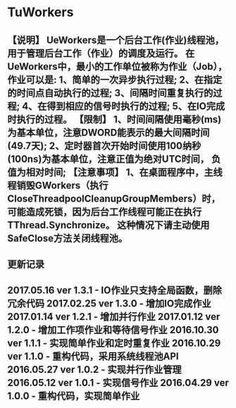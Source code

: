 # TuWorkers
【说明】
UeWorkers是一个后台工作(作业)线程池，用于管理后台工作（作业）的调度及运行。
在UeWorkers中，最小的工作单位被称为作业（Job），作业可以是:
1、简单的一次异步执行过程;
  2、在指定的时间点自动执行的过程;
  3、间隔时间重复执行的过程;
  4、在得到相应的信号时执行的过程;
  5、在IO完成时执行的过程。
  【限制】
  1、时间间隔使用毫秒(ms)为基本单位，注意DWORD能表示的最大间隔时间(49.7天);
  2、定时器首次开始时间使用100纳秒(100ns)为基本单位，注意正值为绝对UTC时间，
    负值为相对时间;
  【注意事项】
  1、在桌面程序中，主线程销毁GWorkers（执行CloseThreadpoolCleanupGroupMembers）时，
    可能造成死锁，因为后台工作线程可能正在执行TThread.Synchronize。
    这种情况下请主动使用SafeClose方法关闭线程池。
 --------------------------------------------------------------------
  更新记录
 --------------------------------------------------------------------
 2017.05.16 ver 1.3.1  - IO作业只支持全局函数，删除冗余代码
 2017.02.25 ver 1.3.0  - 增加IO完成作业
 2017.01.14 ver 1.2.1  - 增加并行作业
 2017.01.12 ver 1.2.0  - 增加工作项作业和等待信号作业
 2016.10.30 ver 1.1.1  - 实现简单作业和定时重复作业
 2016.10.29 ver 1.1.0  - 重构代码，采用系统线程池API
 2016.05.27 ver 1.0.2  - 实现并行作业管理
 2016.05.12 ver 1.0.1  - 实现信号作业
 2016.04.29 ver 1.0.0  - 重构代码，实现简单作业
 --------------------------------------------------------------------
